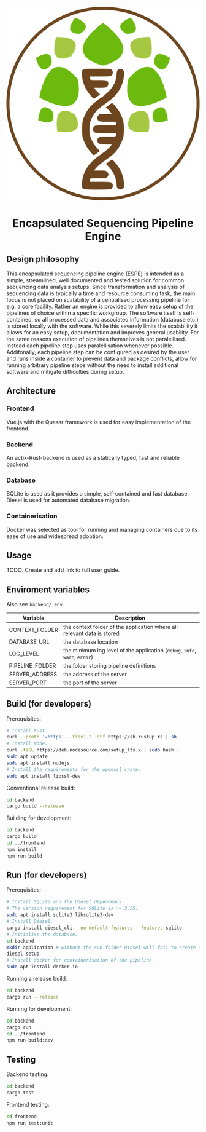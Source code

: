 <p align="center">
  <img src="frontend/public/icon_main.svg" />
</p>
 <p"><h1 style="text-align: center;"><b>E</b>ncapsulated <b>S</b>equencing <b>P</b>ipeline <b>E</b>ngine</h1></p>

## Design philosophy

This encapsulated sequencing pipeline engine (ESPE) is intended as a simple, streamlined, well documented and tested solution for common sequencing data analysis setups.
Since transformation and analysis of sequencing data is typically a time and resource consuming task,
the main focus is not placed on scalability of a centralised processing pipeline for e.g. a core facility.
Rather an engine is provided to allow easy setup of the pipelines of choice within a specific workgroup.
The software itself is self-contained, so all processed data and associated information (database etc.) is stored locally with the software.
While this severely limits the scalability it allows for an easy setup, documentation and improves general usability.
For the same reasons execution of pipelines themselves is not paralellised.
Instead each pipeline step uses paralellisation whenever possible.
Additonally, each pipeline step can be configured as desired by the user and runs inside a container to prevent data and package conflicts, allow for running arbitrary pipeline steps without the need to install additional software and mitigate difficulties during setup. 

## Architecture

### Frontend

Vue.js with the Quasar framework is used for easy implementation of the frontend.

### Backend

An actix-Rust-backend is used as a statically typed, fast and reliable backend.

### Database

SQLite is used as it provides a simple, self-contained and fast database.
Diesel is used for automated database migration.

### Containerisation

Docker was selected as tool for running and managing containers due to its ease of use and widespread adoption.

## Usage

TODO: Create and add link to full user guide.

## Enviroment variables

Also see `backend/.env`.

| Variable        | Description                                                                 |
| --------------- | --------------------------------------------------------------------------- |
| CONTEXT_FOLDER  | the context folder of the application where all relevant data is stored     |
| DATABASE_URL    | the database location                                                       |
| LOG_LEVEL       | the minimum log level of the application (`debug`, `info`, `warn`, `error`) |
| PIPELINE_FOLDER | the folder storing pipeline definitions                                     |
| SERVER_ADDRESS  | the address of the server                                                   |
| SERVER_PORT     | the port of the server                                                      |

## Build (for developers)

Prerequisites:

```bash
# Install Rust.
curl --proto '=https' --tlsv1.2 -sSf https://sh.rustup.rs | sh
# Install Node.
curl -fsSL https://deb.nodesource.com/setup_lts.x | sudo bash -
sudo apt update
sudo apt install nodejs
# Install the requirements for the openssl crate.
sudo apt install libssl-dev
```

Conventional release build:

```bash
cd backend
cargo build --release
```

Building for development:

```bash
cd backend
cargo build
cd ../frontend
npm install
npm run build
```

## Run (for developers)

Prerequisites:

```bash
# Install SQLite and the Diesel dependency.
# The version requirement for SQLite is >= 3.35.
sudo apt install sqlite3 libsqlite3-dev
# Install Diesel.
cargo install diesel_cli --no-default-features --features sqlite
# Initialise the database.
cd backend
mkdir application # without the sub-folder Diesel will fail to create the database
diesel setup
# Install docker for containerisation of the pipeline.
sudo apt install docker.io
```

Running a release build:

```bash
cd backend
cargo run --release
```

Running for development:

```bash
cd backend
cargo run
cd ../frontend
npm run build:dev
```

## Testing

Backend testing:

```bash
cd backend
cargo test
```

Frontend testing:

```bash
cd frontend
npm run test:unit
```
